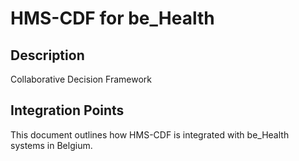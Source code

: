 # HMS-CDF for be_Health

## Description

Collaborative Decision Framework

## Integration Points

This document outlines how HMS-CDF is integrated with be_Health systems in Belgium.
